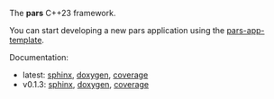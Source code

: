 The **pars** C++23 framework.

You can start developing a new pars application using the [pars-app-template](https://github.com/grobwrk/pars-app-template).

Documentation:

- latest: [sphinx](https://grobwrk.github.io/pars/dev/sphinx), [doxygen](https://grobwrk.github.io/pars/dev/doxygen/html), [coverage](https://grobwrk.github.io/pars/dev/coverage)
- v0.1.3: [sphinx](https://grobwrk.github.io/pars/v0.1.3/sphinx), [doxygen](https://grobwrk.github.io/pars/v0.1.3/doxygen/html), [coverage](https://grobwrk.github.io/pars/v0.1.3/coverage)
